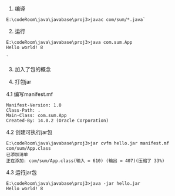 1. 编译
```
E:\codeRoom\java\javabase\proj3>javac com/sum/*.java`
```
2. 运行
```
E:\codeRoom\java\javabase\proj3>java com.sum.App
Hello world! 8

```
    `

3. 加入了包的概念

4. 打包jar
 
4.1 编写manifest.mf
```
Manifest-Version: 1.0
Class-Path: .
Main-Class: com.sum.App
Created-By: 14.0.2 (Oracle Corporation)
```
4.2  创建可执行jar包
```
E:\codeRoom\java\javabase\proj3>jar cvfm hello.jar manifest.mf com/sum/App.class
已添加清单
正在添加: com/sum/App.class(输入 = 610) (输出 = 407)(压缩了 33%)

```
4.3 运行jar包
```
E:\codeRoom\java\javabase\proj3>java -jar hello.jar
Hello world! 8
```
